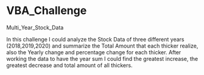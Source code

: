 # VBA_Challenge
 Multi_Year_Stock_Data

 In this challenge I could analyze the Stock Data of three different years (2018,2019,2020) and summarize the Total Amount that each thicker realize,  also the Yearly      change and percentage change for each thicker.
 After working the data to have the year sum I could find the greatest increase, the greatest decrease and total amount of all thickers.
